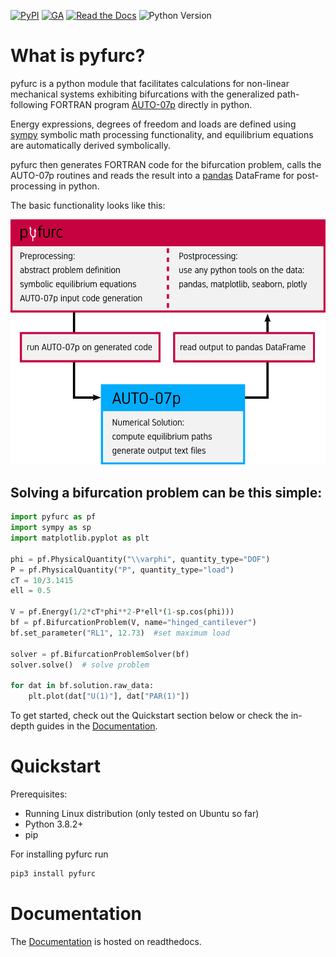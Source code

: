 [![PyPI](https://img.shields.io/pypi/v/pyfurc?style=flat-square)][pypi-url]
[![GA](https://img.shields.io/github/workflow/status/klunkean/pyfurc/tests?style=flat-square)][ga-url]
[![Read the Docs](https://img.shields.io/readthedocs/pyfurc?style=flat-square)][rtd-url]
![Python Version](https://img.shields.io/badge/python-3.8-blue?style=flat-square)

[pypi-url]: https://pypi.org/project/pyfurc/
[rtd-url]: https://pyfurc.readthedocs.io/en/latest/
[ga-url]: https://github.com/klunkean/pyfurc/actions/workflows/tests.yml
# What is pyfurc?

pyfurc is a python module that facilitates calculations for non-linear
mechanical systems exhibiting bifurcations with the generalized
path-following FORTRAN program [AUTO-07p](http://indy.cs.concordia.ca/auto/)
directly in python.

Energy expressions, degrees of freedom and loads are defined
using  [sympy](https://docs.sympy.org/latest/index.html)
symbolic math processing functionality, and equilibrium equations
are automatically derived symbolically.

pyfurc then generates FORTRAN code for the bifurcation problem,
calls the AUTO-07p routines and reads the result into a
[pandas](https://pandas.pydata.org/docs/user_guide/index.html) DataFrame
for post-processing in python.

The basic functionality looks like this:

<img src="doc/source/_static/img/pyfurc_diagram.png" alt="drawing" width="550"/>

## Solving a bifurcation problem can be this simple:

```python
import pyfurc as pf
import sympy as sp
import matplotlib.pyplot as plt

phi = pf.PhysicalQuantity("\\varphi", quantity_type="DOF")
P = pf.PhysicalQuantity("P", quantity_type="load")
cT = 10/3.1415
ell = 0.5

V = pf.Energy(1/2*cT*phi**2-P*ell*(1-sp.cos(phi)))
bf = pf.BifurcationProblem(V, name="hinged_cantilever")
bf.set_parameter("RL1", 12.73)  #set maximum load

solver = pf.BifurcationProblemSolver(bf)
solver.solve()  # solve problem

for dat in bf.solution.raw_data:
    plt.plot(dat["U(1)"], dat["PAR(1)"])
```

To get started, check out the Quickstart section below or check the
in-depth guides in the [Documentation](https://pyfurc.readthedocs.io/en/latest/).

# Quickstart

Prerequisites:

* Running Linux distribution (only tested on Ubuntu so far)
* Python 3.8.2+
* pip

For installing pyfurc run

```bash
pip3 install pyfurc
```

# Documentation

The [Documentation](https://pyfurc.readthedocs.io/en/latest/) is hosted on readthedocs.



<!-- ## 2.2 Testing
Open up a python 3 console and type `import pyfurc` if there is no error message the installation should have been successful.

# 3 Installing and using Jupyter-Notebook on WSL
This is optional but I really like jupyter-notebooks maybe you do too.

## 3.1 Installation
Open up a Ubuntu Terminal and run
```shell
pip3 install notebook
```
All done!

In the Ubuntu Terminal now run
```shell
jupyter notebook
```

The output should contain
```
http://localhost:8888/?token=xxxxxxxxxxxxxxxxxxxxxxxxxxxxxxxxxxxxxxxx
```
somewhere. Copy the part after `token=`, i.e. the `xxxxxx...` from above.

Now open your favorite browser in Windows and navigate to
```
127.0.0.1:8888
```
For future convenience set a password at the bottom of the page! Here you must supply the token we just copied.

Once you have set the password you're redirected to jupyter's landing page showing you the home directory of your Ubuntu file system (should be empty).

On the top right, click "new" -> "python3".

Now you have a jupyter notebook to play with. Type
```python
print("Hello World!")
```
in the first cell and hit Ctrl+Enter.

# 4 A first Example: Hinged cantilever

Consider the following system:

![hinged_cant.png](doc/img/hinged_cant.png)

The total energy in the system is given by
```math
\begin{aligned}
V(\varphi) &= U(\varphi)-P\mathcal E(\varphi)\\&=\frac12 c_\mathrm{T}\varphi^2-F\ell\left(1-\cos\varphi\right)
\end{aligned}
```
## 4.1 Implementing this problem using pyfurc

First we import needed modules

```python
import pyfurc as pf
import sympy as sp
from math import pi
```
### 4.1.1 Defining physical quantities

Let us first define all contained variables as `pyfurc.PhysicalQuantity`.

It is important to set the `quantity_type` kwarg which may be one of `DOF`, `load` or `parameter`.

The `value` kwarg is optional (default=0.0) and will set the initial values if `quantity_type` is `DOF` or `load`, or the fixed constant value if `quantity_type` is `parameter`. The values can be changed later.


```python
phi = pf.PhysicalQuantity("\\varphi", quantity_type="DOF", value=0.0)
P = pf.PhysicalQuantity("P", quantity_type="load", value=0.0)
cT = pf.PhysicalQuantity("c_T", quantity_type="parameter", value=10/pi)
ell = pf.PhysicalQuantity("ell", quantity_type="parameter", value=0.5)
```

Next we define the energy expression using these quantites as a sympy expression. This is possible since `PhysicalQuantity` is a subclass of `sympy.Symbol`.

### 4.1.2 Defining the energy
First we define the energy as a symbolic expression `V_expr`
```python
V_expr = 1/2*cT*phi**2-P*ell*(1-sp.cos(phi))
```

To use this energy expression for the bifurcation analysis we create a `pyfurc.Energy` object from this expression:


```python
V = pf.Energy(V_expr)
```

We can print information about the energy:


```python
V.info()
```
Output:

    Potential energy with 1 DOF(s):
    -P*ell*(-cos(\varphi) + 1) + 0.5*\varphi**2*c_T

    The DOFs are:
    	\varphi - Fortran Name: U(1) - Init. Value: 0.000000
    The parameters are:
    	c_T - Fortran Name: PAR(2) - Value: 3.183099
    	ell - Fortran Name: PAR(3) - Value: 0.500000
    The load is:
    	P - Fortran Name: PAR(1) - Init. Value: 0.000000



Or directly access the information dicts `params`, `dofs` or `load`, e.g.:


```python
print(V.params)
```
Output:

    {c_T: {'name': 'PAR(2)', 'value': 3.183098861837907}, ell: {'name': 'PAR(3)', 'value': 0.5}}



The `pyfurc.Energy` class can also determine and output the equilibrium equations as symbolic objects:


```python
V.equilibrium()
```
Output:

```math
[ - P \ell \sin{\left (\varphi \right )} + 1.0 \varphi c_{T}]
```

The derivatives are calculated symbolically using sympy.

### 4.1.3 Defining the Bifurcation Problem

Now having defined a `pyfurc.Energy`, we use this energy to setup our bifurcation problem to be solved. Let us initialize a `pyfurc.BifurcationProblem` with the name `hinged`. The name will be used for the AUTO files.


```python
bf = pf.BifurcationProblem(V, name="hinged")
```

The problem class contains all calculation parameters which can be printed as follows:


```python
bf.print_parameters()
```
Output:

    NTST	: 50
    IAD	: 3
    EPSL	: 1e-07
    EPSU	: 1e-07
    EPSS	: 1e-05
    ITMX	: 8
    ITNW	: 5
    DS	: 0.1
    DSMIN	: 0.001
    DSMAX	: 0.2
    IADS	: 1
    STOP	: []
    NMX	: 200
    RL0	: 0.0
    RL1	: 0.0
    MXBF	: 10
    NPR	: 200
    IID	: 2
    IPLT	: 0
    UZR	: {}
    UZSTOP	: {}



Refer to the AUTO documentation for detailed descriptions of the parameters. The names are identical with the names used in the AUTO `c.xxx` file

To change a parameter we use the `set_parameter(name, value)` method. For example we set the maximum load `RL1`, as above, to a value of `12.73`:


```python
bf.set_parameter("RL1", 12.73)
```
### 4.1.4 Defining the solver

Having defined the problem we can instantiate a `BifurcationProblemSolver` object which handles the AUTO code generation and execution.


```python
solver = pf.BifurcationProblemSolver(bf)
```

To solve the problem we call the `solve()` method:


```python
solver.solve()
```

Output:

    Running AUTO on problem hinged
    ------------------------------------------------------------------------
    gfortran -fopenmp -O -c hinged.f90 -o hinged.o
    gfortran -fopenmp -O hinged.o -o hinged.exe /home/andre/localtu/prog/auto/07p/lib/*.o
    Starting hinged ...

      BR    PT  TY  LAB    PAR(1)        L2-NORM         U(1)
       1     1  EP    1   0.00000E+00   0.00000E+00   0.00000E+00
       1    33  BP    2   6.36620E+00   0.00000E+00   0.00000E+00
       1    65  EP    3   1.27662E+01   0.00000E+00   0.00000E+00

      BR    PT  TY  LAB    PAR(1)        L2-NORM         U(1)
       2    59  EP    4   1.28314E+01   1.90442E+00   1.90442E+00

      BR    PT  TY  LAB    PAR(1)        L2-NORM         U(1)
       2    59  EP    5   1.28314E+01   1.90442E+00  -1.90442E+00

     Total Time    0.628E-02
    hinged ... done

    ------------------------------------------------------------------------


The `BifurcationProblem` we just solved now has an attribute `solution` which (for now) only contains raw data we can plot manually (you need to install `matplotlib` for this: `pip3 install matplotlib`)


```python
import matplotlib.pyplot as plt
for dat in bf.solution.raw_data:
    plt.plot(dat["U(1)"], dat["PAR(1)"])
```

Output:

![png](doc/img/hinged_bifurcation_plot.png)


The post-processing capabilities are to be extended soon.

## 4.2 Summary and whole code

This is what we have done:

* Define `PhysicalQuantity` objects and set values
* Define `Energy` Object
* Define `BifurcationProblem` object and set parameters
* Define `BifurcationProblemSolver` object and call `solve` method
* Plot results from `BifurcationProblem.solution`

## 4.3 Runnable Code:
```python
import pyfurc as pf
import sympy as sp
from math import pi
import matplotlib.pyplot as plt

# Physical quantities
phi = pf.PhysicalQuantity("\\varphi", quantity_type="DOF", value=0.0)
P = pf.PhysicalQuantity("P", quantity_type="load", value=0.0)
cT = pf.PhysicalQuantity("c_T", quantity_type="parameter", value=10/pi)
ell = pf.PhysicalQuantity("ell", quantity_type="parameter", value=0.5)

# Energy
V_expr = 1/2*cT*phi**2-P*ell*(1-sp.cos(phi))
V = pf.Energy(V_expr)

# BifurcationProblem
bf = pf.BifurcationProblem(V, name="hinged")
bf.set_parameter("RL1", 12.73)  #set maximum load

# BifurcationProblemSolver
solver = pf.BifurcationProblemSolver(bf)
solver.solve()  # solve problem

# Plot solution (manually)
for dat in bf.solution.raw_data:
    plt.plot(dat["U(1)"], dat["PAR(1)"])
```

Output

    Running AUTO on problem hinged
    ------------------------------------------------------------------------
    gfortran -fopenmp -O -c hinged.f90 -o hinged.o
    gfortran -fopenmp -O hinged.o -o hinged.exe /home/andre/localtu/prog/auto/07p/lib/*.o
    Starting hinged ...

      BR    PT  TY  LAB    PAR(1)        L2-NORM         U(1)
       1     1  EP    1   0.00000E+00   0.00000E+00   0.00000E+00
       1    33  BP    2   6.36620E+00   0.00000E+00   0.00000E+00
       1    65  EP    3   1.27662E+01   0.00000E+00   0.00000E+00

      BR    PT  TY  LAB    PAR(1)        L2-NORM         U(1)
       2    59  EP    4   1.28314E+01   1.90442E+00   1.90442E+00

      BR    PT  TY  LAB    PAR(1)        L2-NORM         U(1)
       2    59  EP    5   1.28314E+01   1.90442E+00  -1.90442E+00

     Total Time    0.530E-02
    hinged ... done

    ------------------------------------------------------------------------

# pyfurc roadmap:

* Add support for continuous systems (Ritz)
* Automatic assembly of the Hessian, symbolic determination of critical points
* Automatic evaluation of the stability of equilibrium paths
* Expand postprocessing capabilities -->
